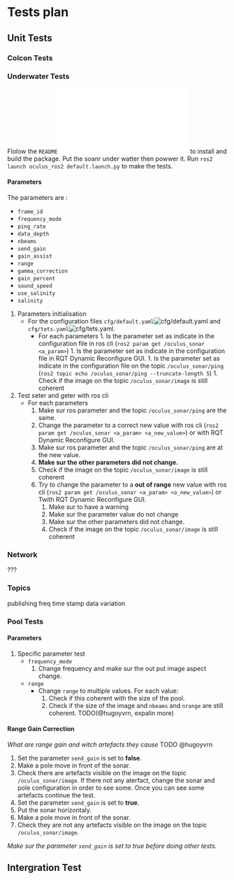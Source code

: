 # Tests plan


## Unit Tests
### Colcon Tests
### Underwater Tests
Flolow the `README`![`README`](./README.md) to install and build the package. Put the soanr under watter then powwer it. Run `ros2 launch oculus_ros2 default.launch.py` to make the tests.
#### Parameters
The parameters are :
- `frame_id`
- `frequency_mode`
- `ping_rate`
- `data_depth`
- `nbeams`
- `send_gain`
- `gain_assist`
- `range`
- `gamma_correction`
- `gain_percent`
- `sound_speed`
- `use_salinity`
- `salinity`

1. Parameters initialisation
    - For the configuration files `cfg/default.yaml`![`cfg/default.yaml`](./oculus_ros2/cfg/default.yaml) and `cfg/tets.yaml`![`cfg/tets.yaml`](./oculus_ros2/cfg/test.yaml).
      - For each parameters
            1. Is the parameter set as indicate in the configuration file in ros cli (`ros2 param get /oculus_sonar <a_param>`)
            1. Is the parameter set as indicate in the configuration file in RQT Dynamic Reconfigure GUI.
            1. Is the parameter set as indicate in the configuration file on the topic `/oculus_sonar/ping` (`ros2 topic echo /oculus_sonar/ping --truncate-length 5`)
            1. Check if the image on the topic `/oculus_sonar/image` is still coherent
1. Test seter and geter with ros cli
    - For each parameters
        1. Make sur ros parameter and the topic `/oculus_sonar/ping` are the same.
        1. Change the parameter to a correct new value with ros cli (`ros2 param get /oculus_sonar <a_param> <a_new_value>`) or with RQT Dynamic Reconfigure GUI.
        1. Make sur ros parameter and the topic `/oculus_sonar/ping` are at the new value.
        1. **Make sur the other parameters did not change.**
        1. Check if the image on the topic `/oculus_sonar/image` is still coherent
        1. Try to change the parameter to a **out of range** new value with ros cli (`ros2 param get /oculus_sonar <a_param> <a_new_value>`) or Twith RQT Dynamic Reconfigure GUI.
            1. Make sur to have a warning 
            1. Make sur the parameter value do not change
            1. Make sur the other parameters did not change.
            1. Check if the image on the topic `/oculus_sonar/image` is still coherent

### Network
???

### Topics
publishing
freq
time stamp
data variation


### Pool Tests
#### Parameters
1. Specific parameter test
    - `frequency_mode`
        1. Change frequency and make sur the out put image aspect change.
    - `range`
        - Change `range` to multiple values. For each value:
            1. Check if this coherent with the size of the pool.
            1. Check if the size of the image and `nbeams` and `nrange` are still coherent. TODO(@hugoyvrn, expalin more)

#### Range Gain Correction
*What are range gain and witch artefacts they cause*
TODO @hugoyvrn
1. Set the parameter `send_gain` is set to **false**.
1. Make a pole move in front of the sonar.
1. Check there are artefacts visible on the image on the topic `/oculus_sonar/image`. If there not any aterfact, change the sonar and pole configuration in order to see some. Once you can see some artefacts continue the test.
1. Set the parameter `send_gain` is set to **true**.
1. Put the sonar horizontaly.
1. Make a pole move in front of the sonar.
1. Check they are not any artefacts visible on the image on the topic `/oculus_sonar/image`.

*Make sur the parameter `send_gain` is set to true before doing other tests.*


## Intergration Test


